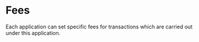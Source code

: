 # Fees

Each application can set specific fees for transactions which are carried out under this application.
